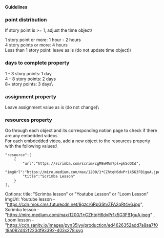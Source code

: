 **Guidelines**

### point distribution ###

If story point is >= 1, adjust the time object\

1 story point or more: 1 hour - 2 hours\
4 story points or more: 4 hours\
Less than 1 story point: leave as is (do not update time object)\


### days to complete property ###
1 - 3 story points: 1 day\
4 - 8 story points: 2 days\
8+ story points: 3 days\

### assignment property ###
Leave assignment value as is (do not change)\

### resources property ###
Go through each object and its corresponding notion page to check if there are 
any embedded videos\
For each embdedded video, add a new object to the resources property with the 
following values:\

```
"resource":[
    {
        "url":"https://scrimba.com/scrim/cgM8wMAm?pl=pk5dQCd",
        "imgUrl":"https://miro.medium.com/max/1200/1*CZhtqH6dvPr1k5G3FB1guA.jpeg",
        "title":"Scrimba Lesson"
    }
],

```

Options: 
title: "Scrimba lesson" or "Youtube Lesson" or "Loom Lesson"
imgUrl: Youtube lesson - "https://cdn.mos.cms.futurecdn.net/8gzcr6RpGStvZFA2qRt4v6.jpg", 
Scrimba lesson - "https://miro.medium.com/max/1200/1*CZhtqH6dvPr1k5G3FB1guA.jpeg" , 
Loom lesson - "https://cdn.sanity.io/images/pvn35iyy/production/ed4626352add7a8aa7f018a082d42f223df93392-403x278.svg